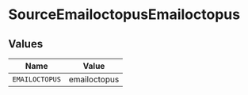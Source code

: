 # SourceEmailoctopusEmailoctopus


## Values

| Name           | Value          |
| -------------- | -------------- |
| `EMAILOCTOPUS` | emailoctopus   |